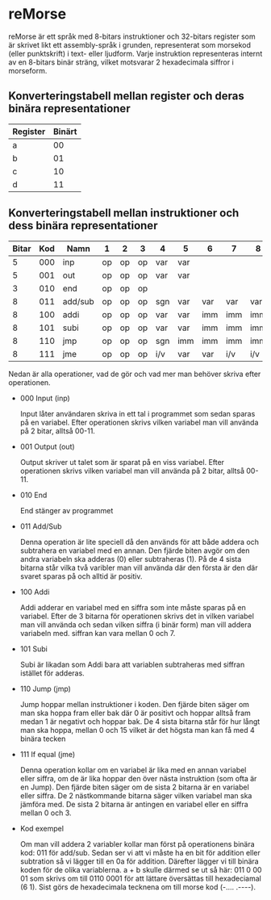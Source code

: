 # reMorse

reMorse är ett språk med 8-bitars instruktioner och 32-bitars register som är skrivet likt ett assembly-språk i grunden, representerat som morsekod (eller punktskrift) i text- eller ljudform. Varje instruktion representeras internt av en 8-bitars binär sträng, vilket motsvarar 2 hexadecimala siffror i morseform.

## Konverteringstabell mellan register och deras binära representationer

| Register | Binärt |
|----------|--------|
| a        | 00     |
| b        | 01     |
| c        | 10     |
| d        | 11     |


## Konverteringstabell mellan instruktioner och dess binära representationer

| Bitar | Kod  | Namn    | 1   | 2   | 3   | 4   | 5   | 6   | 7   | 8   |
|-------|------|---------|-----|-----|-----|-----|-----|-----|-----|-----|
| 5     | 000  | inp     | op  | op  | op  | var | var |     |     |     |
| 5     | 001  | out     | op  | op  | op  | var | var |     |     |     |
| 3     | 010  | end     | op  | op  | op  |     |     |     |     |     |
| 8     | 011  | add/sub | op  | op  | op  | sgn | var | var | var | var |
| 8     | 100  | addi    | op  | op  | op  | var | var | imm | imm | imm |
| 8     | 101  | subi    | op  | op  | op  | var | var | imm | imm | imm |
| 8     | 110  | jmp     | op  | op  | op  | sgn | imm | imm | imm | imm |
| 8     | 111  | jme     | op  | op  | op  | i/v | var | var | i/v | i/v |

Nedan är alla operationer, vad de gör och vad mer man behöver skriva efter operationen.

- 000 Input (inp)

    Input låter användaren skriva in ett tal i programmet som sedan sparas på en variabel. 
    Efter operationen skrivs vilken variabel man vill använda på 2 bitar, alltså 00-11. 


- 001 Output (out)

    Output skriver ut talet som är sparat på en viss variabel. 
    Efter operationen skrivs vilken variabel man vill använda på 2 bitar, alltså 00-11. 


- 010 End

    End stänger av programmet


- 011 Add/Sub

    Denna operation är lite speciell då den används för att både addera och subtrahera en variabel med en annan.
    Den fjärde biten avgör om den andra variabeln ska adderas (0) eller subtraheras (1). 
    På de 4 sista bitarna står vilka två varibler man vill använda där den första är den där svaret sparas på och alltid är positiv. 


- 100 Addi

    Addi adderar en variabel med en siffra som inte måste sparas på en variabel.
    Efter de 3 bitarna för operationen skrivs det in vilken variabel man vill använda och sedan vilken 
    siffra (i binär form) man vill addera variabeln med. siffran kan vara mellan 0 och 7.  


- 101 Subi

    Subi är likadan som Addi bara att variablen subtraheras med siffran istället för adderas. 


- 110 Jump (jmp)

    Jump hoppar mellan instruktioner i koden. 
    Den fjärde biten säger om man ska hoppa fram eller bak där 0 är positivt och hoppar alltså fram medan 1 är negativt och hoppar bak.
    De 4 sista bitarna står för hur långt man ska hoppa, mellan 0 och 15 vilket är det högsta man kan få med 4 binära tecken


- 111 If equal (jme)

    Denna operation kollar om en variabel är lika med en annan variabel eller siffra, om de är lika hoppar den över nästa instruktion (som ofta är en Jump). 
    Den fjärde biten säger om de sista 2 bitarna är en variabel eller siffra. 
    De 2 nästkommande bitarna säger vilken variabel man ska jämföra med. 
    De sista 2 bitarna är antingen en variabel eller en siffra mellan 0 och 3. 


- Kod exempel
    
    Om man vill addera 2 variabler kollar man först på operationens binära kod: 011 för add/sub. Sedan ser vi att vi måste ha en bit för addition eller subtration så vi lägger till en 0a för addition. Därefter lägger vi till binära koden för de olika variablerna. a + b skulle därmed se ut så här: 011 0 00 01 som skrivs om till 0110 0001 för att lättare översättas till hexadeciamal (6 1). Sist görs de hexadecimala tecknena om till morse kod (-.... .----).